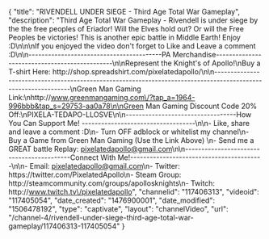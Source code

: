 {
    "title": "RIVENDELL UNDER SIEGE - Third Age Total War Gameplay",
    "description": "Third Age Total War Gameplay - Rivendell is under siege by the the free peoples of Eriador!  Will the Elves hold out?  Or will the Free Peoples be victories!  This is another epic battle in Middle Earth!  Enjoy :D\n\n\nIf you enjoyed the video don't forget to Like and Leave a comment :D\n\n-----------------------------------------PA Merchandise----------------------------------------------\n\nRepresent the Knight's of Apollo!\nBuy a T-shirt Here: http:\/\/shop.spreadshirt.com\/pixelatedapollo\/\n\n---------------------------------------------------------------------------------------------------------------\nGreen Man Gaming Link:\nhttp:\/\/www.greenmangaming.com\/?tap_a=1964-996bbb&tap_s=29753-aa0a78\n\nGreen Man Gaming Discount Code 20% Off:\nPIXELA-TEDAPO-LLOSVE\n\n----------------------------------How You Can Support Me! -----------------------------------\n\n- Like, share and leave a comment :D\n- Turn OFF adblock or whitelist my channel\n- Buy a Game from Green Man Gaming (Use the Link Above) \n- Send me a GREAT battle Replay: pixelatedapollo@gmail.com\n\n------------------------------------------Connect With Me!-----------------------------------------\n\n- Email: pixelatedapollo@gmail.com\n- Twitter: https:\/\/twitter.com\/PixelatedApollo\n- Steam Group:  http:\/\/steamcommunity.com\/groups\/apollosknights\n- Twitch: http:\/\/www.twitch.tv\/pixelatedapollo",
    "channelid": "117406313",
    "videoid": "117405054",
    "date_created": "1476900001",
    "date_modified": "1506478192",
    "type": "captivate",
    "layout": "channelVideo",
    "url": "\/channel-4\/rivendell-under-siege-third-age-total-war-gameplay\/117406313-117405054"
}